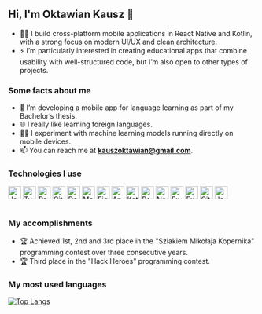## Hi, I'm Oktawian Kausz 👋

- 👨‍💻 I build cross-platform mobile applications in React Native and Kotlin, with a strong focus on modern UI/UX and clean architecture.
- ⚡ I’m particularly interested in creating educational apps that combine usability with well-structured code, but I’m also open to other types of projects.

### Some facts about me

- 📱 I’m developing a mobile app for language learning as part of my Bachelor’s thesis.
- 🌐 I really like learning foreign languages.  
- 🧑‍🔬 I experiment with machine learning models running directly on mobile devices.  
- 📫 You can reach me at **kauszoktawian@gmail.com**.  

### Technologies I use

<div style="display:flex; flex-direction:row; gap: 0.25rem; flex-wrap:wrap; padding-bottom:1rem;">

<img alt="JavaScript" width="26px" src="https://cdn.jsdelivr.net/gh/devicons/devicon/icons/javascript/javascript-original.svg" />
<img alt="TypeScript" width="26px" src="https://cdn.jsdelivr.net/gh/devicons/devicon/icons/typescript/typescript-original.svg" />
<img alt="React Native" width="26px" src="https://cdn.jsdelivr.net/gh/devicons/devicon/icons/react/react-original.svg" />
<img alt="GitHub Actions" width="26px" src="https://cdn.jsdelivr.net/gh/devicons/devicon/icons/githubactions/githubactions-original.svg" />
<img alt="Docker" width="26px" src="https://cdn.jsdelivr.net/gh/devicons/devicon/icons/docker/docker-original.svg" />
<img alt="MongoDB" width="26px" src="https://cdn.jsdelivr.net/gh/devicons/devicon/icons/mongodb/mongodb-original.svg" />
<img alt="Figma" width="26px" src="https://cdn.jsdelivr.net/gh/devicons/devicon/icons/figma/figma-original.svg" />
<img alt="Android" width="26px" src="https://cdn.jsdelivr.net/gh/devicons/devicon/icons/android/android-original.svg" />
<img alt="Kotlin" width="26px" src="https://cdn.jsdelivr.net/gh/devicons/devicon/icons/kotlin/kotlin-original.svg" />
<img alt="Redux" width="26px" src="https://cdn.jsdelivr.net/gh/devicons/devicon/icons/redux/redux-original.svg" />
<img alt="Node.js" width="26px" src="https://cdn.jsdelivr.net/gh/devicons/devicon/icons/nodejs/nodejs-original.svg" />
<img alt="Express" width="26px" src="https://cdn.jsdelivr.net/gh/devicons/devicon/icons/express/express-original.svg" />
<img alt="Expo" width="26px" src="https://cdn.jsdelivr.net/gh/devicons/devicon/icons/expo/expo-original.svg" />
<img alt="Git" width="26px" src="https://cdn.jsdelivr.net/gh/devicons/devicon/icons/git/git-original.svg" />
<img alt="Jest" width="26px" src="https://cdn.jsdelivr.net/gh/devicons/devicon/icons/jest/jest-plain.svg" />

</div>

### My accomplishments

- 🏆 Achieved 1st, 2nd and 3rd place in the "Szlakiem Mikołaja Kopernika" programming contest over three consecutive years.
- 🏆 Third place in the "Hack Heroes" programming contest.

### My most used languages
[![Top Langs](https://github-readme-stats.vercel.app/api/top-langs/?username=whycody&layout=compact)](https://github.com/whycody)
